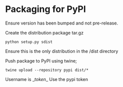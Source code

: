 # Packaging for PyPI

Ensure version has been bumped and not pre-release.

Create the distribution package tar.gz

    python setup.py sdist


Ensure this is the only distribution in the /dist directory

Push package to PyPI using twine;

    twine upload --repository pypi dist/*
    
Username is \__token__
Use the pypi token
